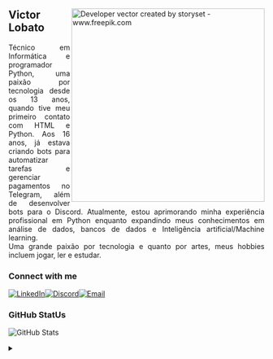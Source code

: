 <article class="markdown-body entry-content container-lg" itemprop="text">
  <p dir="auto">
    <a target="_blank" rel="noopener noreferrer nofollow" href="https://user-images.githubusercontent.com/97471199/230774187-e482399b-492c-4c17-a831-0314bf90526e.png">
      <img align="right" alt="Developer vector created by storyset - www.freepik.com" height="380" src="https://user-images.githubusercontent.com/97471199/230774187-e482399b-492c-4c17-a831-0314bf90526e.png" style="max-width: 100%;">
    </a>
  </p>

  <div class="markdown-heading" dir="auto">
    <h1 tabindex="-1" class="heading-element" dir="auto">
      <span>Victor Lobato</span>
    </h1>
  </div>

  <p align="justify" dir="auto">
    Técnico em Informática e programador Python, uma paixão por tecnologia desde os 13 anos, quando tive meu primeiro contato com HTML e Python. Aos 16 anos, já estava criando bots para automatizar tarefas e gerenciar pagamentos no Telegram, além de desenvolver bots para o Discord. Atualmente, estou aprimorando minha experiência profissional em Python enquanto expandindo meus conhecimentos em análise de dados, bancos de dados e Inteligência artificial/Machine learning.
    <br>
    Uma grande paixão por tecnologia e quanto por artes, meus hobbies incluem jogar, ler e estudar.
  </p>

  <div class="markdown-heading" dir="auto">
    <h3 tabindex="-1" class="heading-element" dir="auto">Connect with me</h3>
  </div>

  <!-- Remova quebras de linha e espaços entre os <a> para evitar underscore indesejado -->
  <p dir="auto">
    <a href="https://www.linkedin.com/in/victor-lobato-729523284/" rel="nofollow"><img src="https://camo.githubusercontent.com/1b246e3a6fa04728c6c5bfecd0d1430288447882e520033c1eca4f4a138728f9/68747470733a2f2f696d672e736869656c64732e696f2f62616467652f2d4c696e6b6564496e2d3030303f7374796c653d666f722d7468652d6261646765266c6f676f3d6c696e6b6564696e266c6f676f436f6c6f723d46463030463626636f6c6f723a464646" alt="LinkedIn"></a><a href="https://discord.gg/AF3Hgvjxd5" rel="nofollow"><img src="https://img.shields.io/badge/Discord-7289DA?style=for-the-badge&logo=discord&logoColor=white" alt="Discord"></a><a href="mailto:pixodevbusiness@gmail.com" rel="nofollow"><img src="https://img.shields.io/badge/-Email-000?style=for-the-badge&logo=microsoft-outlook&logoColor=007BFF" alt="Email"></a>
  </p>

  <div class="markdown-heading" dir="auto">
    <h3 tabindex="-1" class="heading-element" dir="auto">GitHub StatUs
</h3>
  </div>
  
  <p dir="auto">
    <img src="https://github-readme-stats.vercel.app/api?username=pixopjl&theme=transparent&bg_color=000&border_color=30A3DC&show_icons=true&icon_color=30A3DC&title_color=E94D5F&text_color=FFF" alt="GitHub Stats">
  </p>
</article>
<details align="left">
  <summary></summary> 
  <ul dir="auto">
    <li>Badges by <a href="https://shields.io/" rel="nofollow">shields.io</a><br></li>
    <li>GitHub Stats by <a href="https://github.com/anuraghazra/github-readme-stats">anuraghazra</a></li>
    <li>Developer vector created by <a href="https://www.freepik.com/vectors/developer" rel="nofollow">storyset - </a><a href="http://www.freepik.com" rel="nofollow">www.freepik.com</a> (edited by author)</li>
  </ul>
  <div align="right" dir="auto">Made with 💜 by <a href="https://github.com/pixopjl">VL</a>.</div>
</details>
